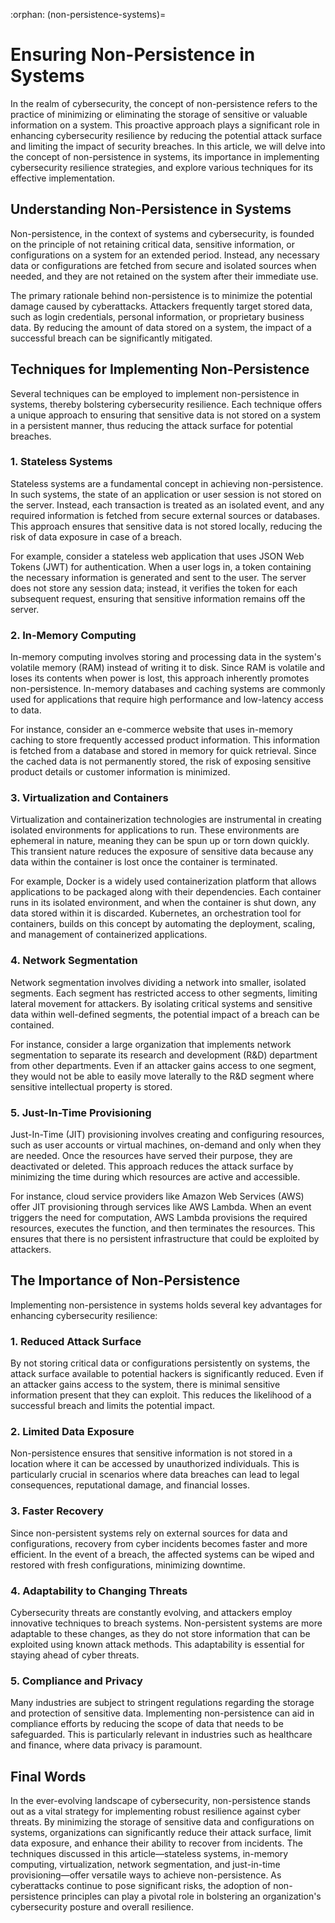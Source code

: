 :orphan:
(non-persistence-systems)=

# Ensuring Non-Persistence in Systems

In the realm of cybersecurity, the concept of non-persistence refers to the practice of minimizing or eliminating the storage of sensitive or valuable information on a system. This proactive approach plays a significant role in enhancing cybersecurity resilience by reducing the potential attack surface and limiting the impact of security breaches. In this article, we will delve into the concept of non-persistence in systems, its importance in implementing cybersecurity resilience strategies, and explore various techniques for its effective implementation.

## Understanding Non-Persistence in Systems

Non-persistence, in the context of systems and cybersecurity, is founded on the principle of not retaining critical data, sensitive information, or configurations on a system for an extended period. Instead, any necessary data or configurations are fetched from secure and isolated sources when needed, and they are not retained on the system after their immediate use.

The primary rationale behind non-persistence is to minimize the potential damage caused by cyberattacks. Attackers frequently target stored data, such as login credentials, personal information, or proprietary business data. By reducing the amount of data stored on a system, the impact of a successful breach can be significantly mitigated.

## Techniques for Implementing Non-Persistence

Several techniques can be employed to implement non-persistence in systems, thereby bolstering cybersecurity resilience. Each technique offers a unique approach to ensuring that sensitive data is not stored on a system in a persistent manner, thus reducing the attack surface for potential breaches.

### 1. Stateless Systems

Stateless systems are a fundamental concept in achieving non-persistence. In such systems, the state of an application or user session is not stored on the server. Instead, each transaction is treated as an isolated event, and any required information is fetched from secure external sources or databases. This approach ensures that sensitive data is not stored locally, reducing the risk of data exposure in case of a breach.

For example, consider a stateless web application that uses JSON Web Tokens (JWT) for authentication. When a user logs in, a token containing the necessary information is generated and sent to the user. The server does not store any session data; instead, it verifies the token for each subsequent request, ensuring that sensitive information remains off the server.

### 2. In-Memory Computing

In-memory computing involves storing and processing data in the system's volatile memory (RAM) instead of writing it to disk. Since RAM is volatile and loses its contents when power is lost, this approach inherently promotes non-persistence. In-memory databases and caching systems are commonly used for applications that require high performance and low-latency access to data.

For instance, consider an e-commerce website that uses in-memory caching to store frequently accessed product information. This information is fetched from a database and stored in memory for quick retrieval. Since the cached data is not permanently stored, the risk of exposing sensitive product details or customer information is minimized.

### 3. Virtualization and Containers

Virtualization and containerization technologies are instrumental in creating isolated environments for applications to run. These environments are ephemeral in nature, meaning they can be spun up or torn down quickly. This transient nature reduces the exposure of sensitive data because any data within the container is lost once the container is terminated.

For example, Docker is a widely used containerization platform that allows applications to be packaged along with their dependencies. Each container runs in its isolated environment, and when the container is shut down, any data stored within it is discarded. Kubernetes, an orchestration tool for containers, builds on this concept by automating the deployment, scaling, and management of containerized applications.

### 4. Network Segmentation

Network segmentation involves dividing a network into smaller, isolated segments. Each segment has restricted access to other segments, limiting lateral movement for attackers. By isolating critical systems and sensitive data within well-defined segments, the potential impact of a breach can be contained.

For instance, consider a large organization that implements network segmentation to separate its research and development (R&D) department from other departments. Even if an attacker gains access to one segment, they would not be able to easily move laterally to the R&D segment where sensitive intellectual property is stored.

### 5. Just-In-Time Provisioning

Just-In-Time (JIT) provisioning involves creating and configuring resources, such as user accounts or virtual machines, on-demand and only when they are needed. Once the resources have served their purpose, they are deactivated or deleted. This approach reduces the attack surface by minimizing the time during which resources are active and accessible.

For instance, cloud service providers like Amazon Web Services (AWS) offer JIT provisioning through services like AWS Lambda. When an event triggers the need for computation, AWS Lambda provisions the required resources, executes the function, and then terminates the resources. This ensures that there is no persistent infrastructure that could be exploited by attackers.

## The Importance of Non-Persistence

Implementing non-persistence in systems holds several key advantages for enhancing cybersecurity resilience:

### 1. Reduced Attack Surface

By not storing critical data or configurations persistently on systems, the attack surface available to potential hackers is significantly reduced. Even if an attacker gains access to the system, there is minimal sensitive information present that they can exploit. This reduces the likelihood of a successful breach and limits the potential impact.

### 2. Limited Data Exposure

Non-persistence ensures that sensitive information is not stored in a location where it can be accessed by unauthorized individuals. This is particularly crucial in scenarios where data breaches can lead to legal consequences, reputational damage, and financial losses.

### 3. Faster Recovery

Since non-persistent systems rely on external sources for data and configurations, recovery from cyber incidents becomes faster and more efficient. In the event of a breach, the affected systems can be wiped and restored with fresh configurations, minimizing downtime.

### 4. Adaptability to Changing Threats

Cybersecurity threats are constantly evolving, and attackers employ innovative techniques to breach systems. Non-persistent systems are more adaptable to these changes, as they do not store information that can be exploited using known attack methods. This adaptability is essential for staying ahead of cyber threats.

### 5. Compliance and Privacy

Many industries are subject to stringent regulations regarding the storage and protection of sensitive data. Implementing non-persistence can aid in compliance efforts by reducing the scope of data that needs to be safeguarded. This is particularly relevant in industries such as healthcare and finance, where data privacy is paramount.

## Final Words

In the ever-evolving landscape of cybersecurity, non-persistence stands out as a vital strategy for implementing robust resilience against cyber threats. By minimizing the storage of sensitive data and configurations on systems, organizations can significantly reduce their attack surface, limit data exposure, and enhance their ability to recover from incidents. The techniques discussed in this article—stateless systems, in-memory computing, virtualization, network segmentation, and just-in-time provisioning—offer versatile ways to achieve non-persistence. As cyberattacks continue to pose significant risks, the adoption of non-persistence principles can play a pivotal role in bolstering an organization's cybersecurity posture and overall resilience.